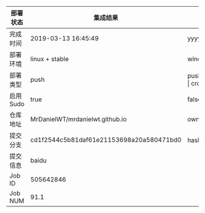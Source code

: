 部署状态 | 集成结果 | 参考值
---|---|---
完成时间 | 2019-03-13 16:45:49 | yyyy-mm-dd hh:mm:ss
部署环境 | linux + stable | window \| linux + stable
部署类型 | push | push \| pull_request \| api \| cron
启用Sudo | true | false \| true
仓库地址 | MrDanielWT/mrdanielwt.github.io | owner_name/repo_name
提交分支 | cd1f2544c5b81daf61e21153698a20a580471bd0 | hash 16位
提交信息 | baidu |
Job ID   | 505642846 |
Job NUM  | 91.1 |
